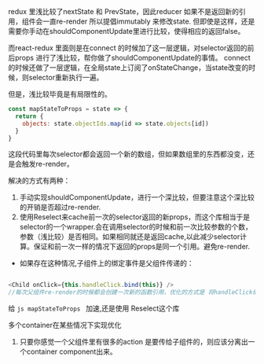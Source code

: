 redux 里浅比较了nextState 和 PrevState，因此reducer 如果不是返回新的引用，组件会一直re-render
所以提倡immutably 来修改state. 但即使是这样，还是需要你手动在shouldComponentUpdate里进行比较，使得相应的返回false。

而react-redux 里面则是在connect 的时候加了这一层逻辑，对selector返回的前后props 进行了浅比较，帮你做了shouldComponentUpdate的事情。
connect的时候还做了一层逻辑，在全局state上订阅了onStateChange，当state改变的时候，则selector重新执行一遍。


但是，浅比较毕竟是有局限性的。
```javascript
const mapStateToProps = state => {
  return {
    objects: state.objectIds.map(id => state.objects[id])
  }
}
```
这段代码里每次selector都会返回一个新的数组，但如果数组里的东西都没变，还是会触发re-render。

解决的方式有两种：
1. 手动实现shouldComponentUpdate，进行一个深比较，但要注意这个深比较的开销是否超过re-render.
2. 使用Reselect来cache前一次的selector返回的新props，而这个库相当于是selector的一个wrapper.会在调用selector的时候和前一次比较参数的个数，参数（浅比较）是否相同。如果相同就还是返回cache,以此减少selector计算。保证和前一次一样的情况下返回的props是同一个引用。避免re-render.

* 如果存在这种情况,子组件上的绑定事件是父组件传递的：
```javascript

<Child onClick={this.handleClick.bind(this)} />
//每次父组件re-render的时候都会创建一次新的函数引用，优化的方式是 将handleClick绑定在constructor里

```


给 ```js mapStateToProps ``` 加速,还是使用 Reselect这个库


多个container在某些情况下实现优化
1. 只要你感觉一个父组件里有很多的action 是要传给子组件的，则应该分离出一个container component出来。








